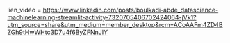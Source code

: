 lien_vidéo = https://www.linkedin.com/posts/boulkadi-abde_datascience-machinelearning-streamlit-activity-7320705406702424064-jVk1?utm_source=share&utm_medium=member_desktop&rcm=ACoAAFm4ZD4BZGh9tHwWHtc3D7u4f6ByZFNnJIY
